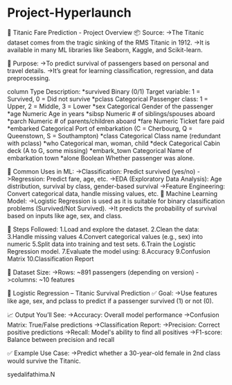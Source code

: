 # Project-Hyperlaunch
🚢 Titanic Fare Prediction - Project Overview
📦 Source:
->The Titanic dataset comes from the tragic sinking of the RMS Titanic in 1912.
->It is available in many ML libraries like Seaborn, Kaggle, and Scikit-learn.

 🎯 Purpose:
->To predict survival of passengers based on personal and travel details.
->It’s great for learning classification, regression, and data preprocessing.

column	Type	Description:
*survived	Binary (0/1)	Target variable: 1 = Survived, 0 = Did not survive
*pclass	Categorical	Passenger class: 1 = Upper, 2 = Middle, 3 = Lower
*sex	Categorical	Gender of the passenger
*age	Numeric	Age in years
*sibsp	Numeric	# of siblings/spouses aboard
*parch	Numeric	# of parents/children aboard
*fare	Numeric	Ticket fare paid
*embarked	Categorical	Port of embarkation (C = Cherbourg, Q = Queenstown, S = Southampton)
*class	Categorical	Class name (redundant with pclass)
*who	Categorical	man, woman, child
*deck	Categorical	Cabin deck (A to G, some missing)
*embark_town	Categorical	Name of embarkation town
*alone	Boolean	Whether passenger was alone.

🧠 Common Uses in ML:
->Classification: Predict survived (yes/no)
->Regression: Predict fare, age, etc.
->EDA (Exploratory Data Analysis): Age distribution, survival by class, gender-based survival
->Feature Engineering: Convert categorical data, handle missing values, etc.
🧠 Machine Learning Model:
->Logistic Regression is used as it is suitable for binary classification problems (Survived/Not Survived).
->It predicts the probability of survival based on inputs like age, sex, and class.

🧪 Steps Followed:
1.Load and explore the dataset.
2.Clean the data:
3.Handle missing values
4.Convert categorical values (e.g., sex) into numeric
5.Split data into training and test sets.
6.Train the Logistic Regression model.
7.Evaluate the model using:
8.Accuracy
9.Confusion Matrix
10.Classification Report

🔎 Dataset Size:
->Rows: ~891 passengers (depending on version)
->columns: ~10 features

🧠 Logistic Regression – Titanic Survival Prediction
✅ Goal:
->Use features like age, sex, and pclass to predict if a passenger survived (1) or not (0).

📈 Output You’ll See:
->Accuracy: Overall model performance
->Confusion Matrix: True/False predictions
->Classification Report:
->Precision: Correct positive predictions
->Recall: Model's ability to find all positives
->F1-score: Balance between precision and recall

✅ Example Use Case:
->Predict whether a 30-year-old female in 2nd class would survive the Titanic.


syedalifathima.N

